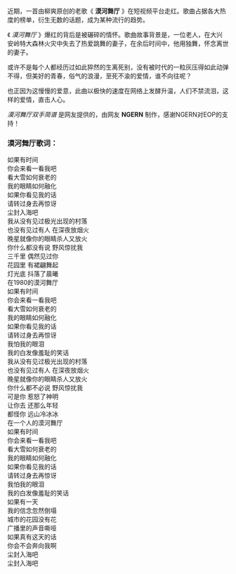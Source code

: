 

近期，一首由柳爽原创的老歌《 **漠河舞厅** 》在短视频平台走红。歌曲占据各大热度的榜单，衍生无数的话题，成为某种流行的趋势。

《 _漠河舞厅_
》爆红的背后是被碾碎的情怀。歌曲故事背景是，一位老人，在大兴安岭特大森林火灾中失去了热爱跳舞的妻子，在余后时间中，他用独舞，怀念离世的妻子。

或许不是每个人都经历过如此猝然的生离死别，没有被时代的一粒灰压得如此动弹不得，但美好的青春，俗气的浪漫，至死不渝的爱情，谁不向往呢？

也正因为这慢慢的爱意，此曲以极快的速度在网络上发酵升温，人们不禁流泪，这样的爱情，直击人心。

_漠河舞厅双手简谱_ 是网友提供的，由网友 **NGERN** 制作，感谢NGERN对EOP的支持！

### 漠河舞厅歌词：

如果有时间  
你会来看一看我吧  
看大雪如何衰老的  
我的眼睛如何融化  
如果你看见我的话  
请转过身去再惊讶  
尘封入海吧  
我从没有见过极光出现的村落  
也没有见过有人 在深夜放烟火  
晚星就像你的眼睛杀人又放火  
你什么都没有说 野风惊扰我  
三千里 偶然见过你  
花园里 有裙翩舞起  
灯光底 抖落了晨曦  
在1980的漠河舞厅  
如果有时间  
你会来看一看我吧  
看大雪如何衰老的  
我的眼睛如何融化  
如果你看见我的话  
请转过身去再惊讶  
我怕我的眼泪  
我的白发像羞耻的笑话  
我从没有见过极光出现的村落  
也没有见过有人 在深夜放烟火  
晚星就像你的眼睛杀人又放火  
你什么都不必说 野风惊扰我  
可是你 惹怒了神明  
让你去 还那么年轻  
都怪你 远山冷冰冰  
在一个人的漠河舞厅  
如果有时间  
你会来看一看我吧  
看大雪如何衰老的  
我的眼睛如何融化  
如果你看见我的话  
请转过身去再惊讶  
我怕我的眼泪  
我的白发像羞耻的笑话  
如果有一天  
我的信念忽然倒塌  
城市的花园没有花  
广播里的声音嘶哑  
如果真有这天的话  
你会不会奔向我啊  
尘封入海吧  
尘封入海吧

